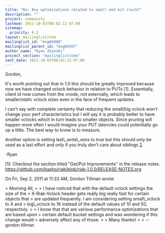 ```yaml
---
title: "Re: Any optimizations related to small and bit clock?"
description: ""
project: community
lastmod: 2011-10-03T08:02:12-07:00
sitemap:
  priority: 0.2
layout: mailinglistitem
mailinglist_id: "msg04988"
mailinglist_parent_id: "msg04567"
author_name: "Ryan Zezeski"
project_section: "mailinglistitem"
sent_date: 2011-10-03T08:02:12-07:00
---
```



Gordon,

It's worth pointing out that in 1.0 this should be greatly improved because
now we have changed vclock behavior in relation to PUTs [1]. Essentially,
client id now comes from the vnode, not externally, which leads to
smaller/static vclock sizes even in the face of frequent updates.

I can't say with complete certainty that reducing the small/big vclock won't
change your perf characteristics but I will say it is probably better to
have smaller vclocks which in turn leads to smaller objects. Since pruning
will happen more often I would imagine your PUT latencies could potentially
go up a little. The best way to know is to measure.

Another option is setting last\\_write\\_wins to true but this should only be
used as a last effort and only if you truly don't care about siblings [2].

-Ryan

[1]: Checkout the section titled "Get/Put Improvements" in the release
notes. https://github.com/basho/riak/blob/riak-1.0.0/RELEASE-NOTES.org

[2]: http://wiki.basho.com/Vector-Clocks.html#Siblings

On Fri, Sep 2, 2011 at 11:33 AM, Gordon Tillman  wrote:

&gt; Morning All,
&gt;
&gt; I have noticed that with the default vclock settings the size of the
&gt; X-Riak-Vclock header gets really big really fast for certain objects that
&gt; are updated frequently. I am considering setting small\\_vclock to 4 and
&gt; big\\_vclock to 16 instead of the default values of 10 and 50, respectivly.
&gt;
&gt; I know that that are various performance optimizations that are based upon
&gt; certain default bucket settings and was wondering if this change would
&gt; adversely affect any of those.
&gt;
&gt; Many thanks!
&gt;
&gt; --gordon tillman


